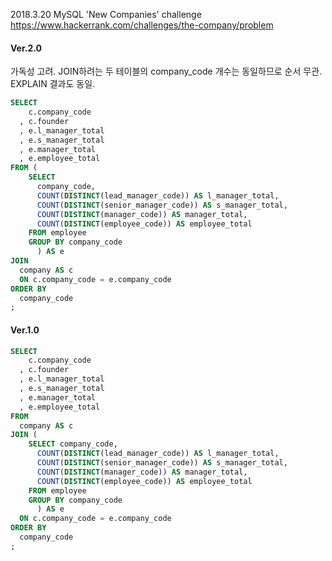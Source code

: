 2018.3.20 MySQL
'New Companies' challenge
https://www.hackerrank.com/challenges/the-company/problem




#### Ver.2.0
가독성 고려. JOIN하려는 두 테이블의 company_code 개수는 동일하므로 순서 무관. EXPLAIN 결과도 동일.

```sql
SELECT
    c.company_code
  , c.founder
  , e.l_manager_total
  , e.s_manager_total
  , e.manager_total
  , e.employee_total
FROM (
    SELECT
      company_code,
      COUNT(DISTINCT(lead_manager_code)) AS l_manager_total,
      COUNT(DISTINCT(senior_manager_code)) AS s_manager_total,
      COUNT(DISTINCT(manager_code)) AS manager_total,
      COUNT(DISTINCT(employee_code)) AS employee_total
    FROM employee
    GROUP BY company_code
      ) AS e
JOIN
  company AS c
  ON c.company_code = e.company_code
ORDER BY
  company_code
;
```



#### Ver.1.0
```sql
SELECT
    c.company_code
  , c.founder
  , e.l_manager_total
  , e.s_manager_total
  , e.manager_total
  , e.employee_total
FROM
  company AS c
JOIN (
    SELECT company_code,
      COUNT(DISTINCT(lead_manager_code)) AS l_manager_total,
  	  COUNT(DISTINCT(senior_manager_code)) AS s_manager_total,
  	  COUNT(DISTINCT(manager_code)) AS manager_total,
  	  COUNT(DISTINCT(employee_code)) AS employee_total
  	FROM employee
  	GROUP BY company_code
      ) AS e
  ON c.company_code = e.company_code
ORDER BY
  company_code
;
```
